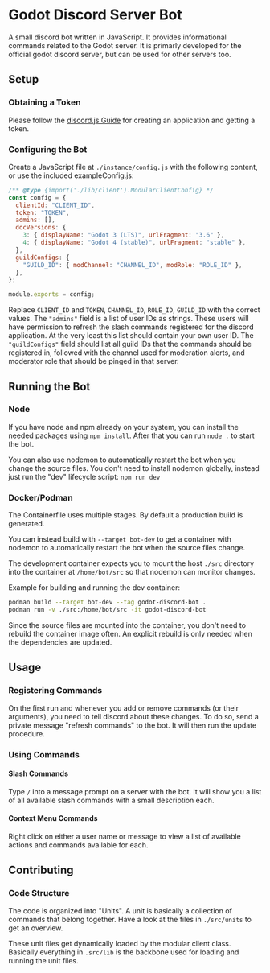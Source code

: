 # Godot Discord Server Bot

A small discord bot written in JavaScript. It provides informational commands related
to the Godot server. It is primarly developed for the official godot discord server,
but can be used for other servers too.

## Setup

### Obtaining a Token

Please follow the [discord.js Guide](https://discordjs.guide/preparations/setting-up-a-bot-application.html#creating-your-bot)
for creating an application and getting a token.

### Configuring the Bot

Create a JavaScript file at `./instance/config.js` with the following content, or use the included exampleConfig.js:

```js
/** @type {import('./lib/client').ModularClientConfig} */
const config = {
  clientId: "CLIENT_ID",
  token: "TOKEN",
  admins: [],
  docVersions: {
    3: { displayName: "Godot 3 (LTS)", urlFragment: "3.6" },
    4: { displayName: "Godot 4 (stable)", urlFragment: "stable" },
  },
  guildConfigs: {
    "GUILD_ID": { modChannel: "CHANNEL_ID", modRole: "ROLE_ID" },
  },
};

module.exports = config;
```

Replace `CLIENT_ID` and `TOKEN`, `CHANNEL_ID`, `ROLE_ID`, `GUILD_ID` with the correct values. The `"admins"` field is
a list of user IDs as strings. These users will have permission to refresh the slash
commands registered for the discord application. At the very least this list should
contain your own user ID.
The `"guildConfigs"` field should list all guild IDs that the commands should be registered
in, followed with the channel used for moderation alerts, and moderator role that should be pinged in that server.

## Running the Bot

### Node

If you have node and npm already on your system, you can install the needed packages
using `npm install`. After that you can run `node .` to start the bot.

You can also use nodemon to automatically restart the bot when you change the source
files. You don't need to install nodemon globally, instead just run the "dev" lifecycle
script: `npm run dev`

### Docker/Podman

The Containerfile uses multiple stages. By default a production build is generated.

You can instead build with `--target bot-dev` to get a container with nodemon to
automatically restart the bot when the source files change.

The development container expects you to mount the host `./src` directory into the
container at `/home/bot/src` so that nodemon can monitor changes.

Example for building and running the dev container:

```bash
podman build --target bot-dev --tag godot-discord-bot .
podman run -v ./src:/home/bot/src -it godot-discord-bot
```

Since the source files are mounted into the container, you don't need to rebuild the
container image often. An explicit rebuild is only needed when the dependencies are
updated.

## Usage

### Registering Commands

On the first run and whenever you add or remove commands (or their arguments), you need to tell discord about these changes. To do so, send a private message "refresh commands" to the bot. It will then run the update procedure.

### Using Commands

#### Slash Commands

Type `/` into a message prompt on a server with the bot. It will show you a list of
all available slash commands with a small description each.

#### Context Menu Commands

Right click on either a user name or message to view a list of available actions and
commands available for each.

## Contributing

### Code Structure

The code is organized into "Units". A unit is basically a collection of commands that
belong together. Have a look at the files in `./src/units` to get an overview.

These unit files get dynamically loaded by the modular client class. Basically
everything in `.src/lib` is the backbone used for loading and running the unit
files.
